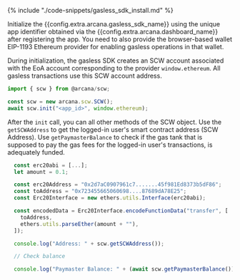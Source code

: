{% include "./code-snippets/gasless_sdk_install.md" %}

Initialize the {{config.extra.arcana.gasless_sdk_name}} using the unique app identifier obtained via the {{config.extra.arcana.dashboard_name}} after registering the app. You need to also provide the browser-based wallet EIP-1193 Ethereum provider for enabling gasless operations in that wallet.

During initialization, the gasless SDK creates an SCW account associated with the EoA account corresponding to the provider `window.ethereum`. All gasless transactions use this SCW account address.

```js
import { scw } from @arcana/scw;

const scw = new arcana.scw.SCW();
await scw.init("<app_id>", window.ethereum);
```

After the `init` call, you can all other methods of the SCW object. Use the `getSCWAddress` to get the logged-in user's smart contract address (SCW Address).  Use `getPaymasterBalance` to check if the gas tank that is supposed to pay the gas fees for the logged-in user's transactions, is adequately funded.

```js
  const erc20abi = [...];
  let amount = 0.1;

  const erc20Address = "0x2d7aC0907961c7.......45f981Ed8373b5dF86";
  const toAddress = "0x723455665060698....87689dA78E25";
  const Erc20Interface = new ethers.utils.Interface(erc20abi);

  const encodedData = Erc20Interface.encodeFunctionData("transfer", [
    toAddress,
    ethers.utils.parseEther(amount + ""),
  ]);

  console.log("Address: " + scw.getSCWAddress());

  // Check balance

  console.log("Paymaster Balance: " + (await scw.getPaymasterBalance()) / 1e18);
```
